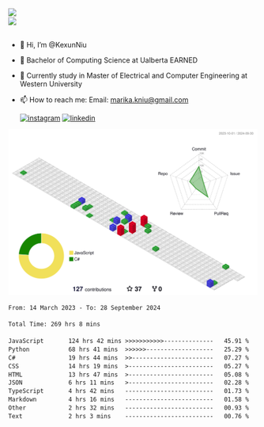 <a href="https://github.com/anuraghazra/github-readme-stats">
  <img align="center" src="https://github-readme-stats.vercel.app/api?username=KexunNiu&show_icons=true" />
</a>
</br>
<a href="https://github.com/anuraghazra/github-readme-stats">
  <img align="center" src="https://github-readme-stats.vercel.app/api/top-langs/?username=KexunNiu" />
</a>

</br>
</br>

- 👋 Hi, I’m @KexunNiu
- 👀 Bachelor of Computing Science at Ualberta EARNED
- 🌱 Currently study in Master of Electrical and Computer Engineering at Western University
- 📫 How to reach me: Email: marika.kniu@gmail.com
  
  [![instagram](https://github.com/shikhar1020jais1/Git-Social/blob/master/Icons/Instagram1.png (Instagram))][1] [![linkedin](https://github.com/shikhar1020jais1/Git-Social/blob/master/Icons/LinkedIn1.png (LinkedIn))][2]

<!-- To Link your profile to the media buttons -->

[1]: https://www.instagram.com/barryn719_
[2]: https://www.linkedin.com/in/kexun-niu



![](./profile-3d-contrib/profile-gitblock.svg)

<!--START_SECTION:waka-->

```txt
From: 14 March 2023 - To: 28 September 2024

Total Time: 269 hrs 8 mins

JavaScript       124 hrs 42 mins >>>>>>>>>>>--------------   45.91 %
Python           68 hrs 41 mins  >>>>>>-------------------   25.29 %
C#               19 hrs 44 mins  >>-----------------------   07.27 %
CSS              14 hrs 19 mins  >------------------------   05.27 %
HTML             13 hrs 47 mins  >------------------------   05.08 %
JSON             6 hrs 11 mins   >------------------------   02.28 %
TypeScript       4 hrs 42 mins   -------------------------   01.73 %
Markdown         4 hrs 16 mins   -------------------------   01.58 %
Other            2 hrs 32 mins   -------------------------   00.93 %
Text             2 hrs 3 mins    -------------------------   00.76 %
```

<!--END_SECTION:waka-->

